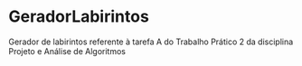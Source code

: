 # GeradorLabirintos
Gerador de labirintos referente à tarefa A do Trabalho Prático 2 da disciplina Projeto e Análise de Algoritmos
